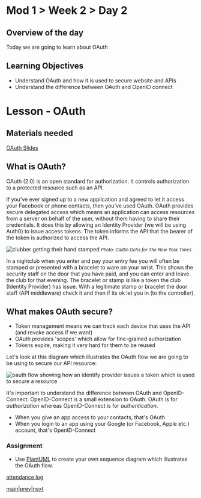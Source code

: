 # Mod 1 > Week 2 > Day 2

## Overview of the day

Today we are going to learn about OAuth

## Learning Objectives

-   Understand OAuth and how it is used to secure website and APIs
-   Understand the difference between OAuth and OpenID connect

# Lesson - OAuth

## Materials needed

[OAuth Slides](https://docs.google.com/presentation/d/1koHMeKC-Se2NHRc96Bc4VBUmGj6cT7P11GsR4IazeWU/edit?usp=sharing)

## What is OAuth?

OAuth (2.0) is an open standard for authorization. It controls authorization to a protected resource such as an API.

If you’ve ever signed up to a new application and agreed to let it access your Facebook or phone contacts, then you’ve used OAuth. OAuth provides secure delegated access which means an application can access resources from a server on behalf of the user, without them having to share their credentials. It does this by allowing an Identity Provider (we will be using Auth0) to issue access tokens. The token informs the API that the bearer of the token is authorized to access the API.

![clubber getting their hand stamped](https://static01.nyt.com/images/2017/06/18/nyregion/12nytoday3/12nytoday3-superJumbo.jpg?quality=90&auto=webp)
<small><i>Photo: Caitlin Ochs for The New York Times</i></small>

In a nightclub when you enter and pay your entry fee you will often be stamped or presented with a bracelet to ware on your wrist. This shows the security staff on the door that you have paid, and you can enter and leave the club for that evening. The bracelet or stamp is like a token the club (Identity Provider) has issue. With a legitimate stamp or bracelet the door staff (API middleware) check it and then if its ok let you in (to the controller).

## What makes OAuth secure?

-   Token management means we can track each device that uses the API (and revoke access if we want)
-   OAuth provides 'scopes' which allow for fine-grained authorization
-   Tokens expire, making it very hard for them to be reused

Let's look at this diagram which illustrates the OAuth flow we are going to be using to secure our API resource:

![oauth flow showing how an identify provider issues a token which is used to secure a resource](https://user-images.githubusercontent.com/1316724/102925060-9cb1b680-448a-11eb-8177-7eda1802026f.png)

It's important to understand the difference between OAuth and OpenID-Connect. OpenID-Connect is a small extension to OAuth. OAuth is for _authorization_ whereas OpenID-Connect is for _authentication_.

-   When you give an app access to your contacts, that's OAuth
-   When you login to an app using your Google (or Facebook, Apple etc.) account, that's OpenID-Connect

### Assignment

-   Use [PlantUML](http://www.plantuml.com/plantuml/uml) to create your own sequence diagram which illustrates the OAuth flow.

[attendance log](https://platform.multiverse.io/apprentice/attendance-log/184)

[main](/swe)|[prev](/swe/mod1/wk2/day1.html)|[next](/swe/mod1/wk2/finalProject.html)
